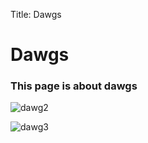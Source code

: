 Title: Dawgs

# Dawgs

### This page is about dawgs

![dawg2]({static}/images/dawg2.jpg)


![dawg3]({static}/images/dawg3.jpeg)

